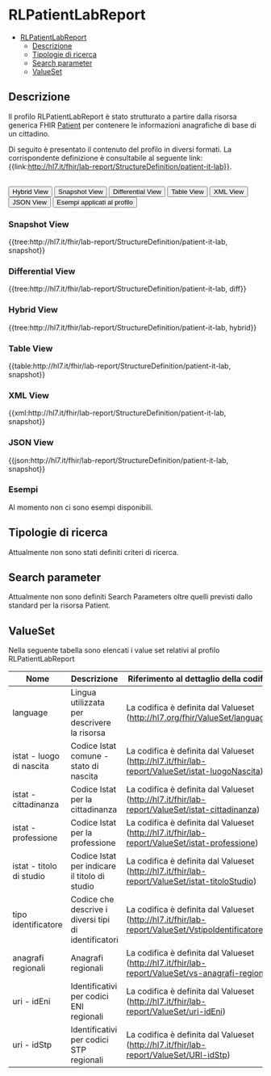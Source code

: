 # RLPatientLabReport

- [RLPatientLabReport](#RLPatientLabReport)
  - [Descrizione](#descrizione)
  - [Tipologie di ricerca](#tipologie-di-ricerca)
  - [Search parameter](#search-parameter)
  - [ValueSet](#valueset)

## Descrizione

Il profilo RLPatientLabReport è stato strutturato a partire dalla risorsa generica FHIR [Patient](http://hl7.org/fhir/R4/patient.html) per contenere le informazioni anagrafiche di base di un cittadino.

Di seguito è presentato il contenuto del profilo in diversi formati. La corrispondente definizione è consultabile al seguente link: {{link:http://hl7.it/fhir/lab-report/StructureDefinition/patient-it-lab}}.

<br>
<div class="tab">
  <button class="tablinks active" onclick="openTab(event, 'Hybrid View')">Hybrid View</button>
  <button class="tablinks" onclick="openTab(event, 'Snapshot View')">Snapshot View</button>
  <button class="tablinks" onclick="openTab(event, 'Differential View')">Differential View</button>
  <button class="tablinks" onclick="openTab(event, 'Table View')">Table View</button>
  <button class="tablinks" onclick="openTab(event, 'XML View')">XML View</button>
  <button class="tablinks" onclick="openTab(event, 'JSON View')">JSON View</button>
  <button class="tablinks" onclick="openTab(event, 'Esempi')">Esempi applicati al profilo</button>
</div>

<div id="Snapshot View" class="tabcontent">
  <h3>Snapshot View</h3>
{{tree:http://hl7.it/fhir/lab-report/StructureDefinition/patient-it-lab, snapshot}}
</div>

<div id="Differential View" class="tabcontent">
  <h3>Differential View</h3>
{{tree:http://hl7.it/fhir/lab-report/StructureDefinition/patient-it-lab, diff}}
</div>

<div id="Hybrid View" class="tabcontent"  style="display:block">
  <h3>Hybrid View</h3>
{{tree:http://hl7.it/fhir/lab-report/StructureDefinition/patient-it-lab, hybrid}}
</div>

<div id="Table View" class="tabcontent">
  <h3>Table View</h3>
{{table:http://hl7.it/fhir/lab-report/StructureDefinition/patient-it-lab, snapshot}}
</div>

<div id="XML View" class="tabcontent">
  <h3>XML View</h3>
{{xml:http://hl7.it/fhir/lab-report/StructureDefinition/patient-it-lab, snapshot}}
</div>

<div id="JSON View" class="tabcontent">
  <h3>JSON View</h3>
{{json:http://hl7.it/fhir/lab-report/StructureDefinition/patient-it-lab, snapshot}}
</div>

<div id="Esempi" class="tabcontent">
  <h3>Esempi</h3>
Al momento non ci sono esempi disponibili.
<br>
</div>

<!-- ===================================================FINE SEZIONE=================================================== -->

## Tipologie di ricerca

Attualmente non sono stati definiti criteri di ricerca.

<!-- ===================================================FINE SEZIONE=================================================== -->

## Search parameter

Attualmente non sono definiti Search Parameters oltre quelli previsti dallo standard per la risorsa Patient.

<!-- ===================================================FINE SEZIONE=================================================== -->


## ValueSet
Nella seguente tabella sono elencati i value set relativi al profilo RLPatientLabReport

| Nome    | Descrizione    | Riferimento   al dettaglio della codifica    |
|---|---|---|
| language | Lingua utilizzata per descrivere la risorsa  | La codifica è definita dal Valueset (http://hl7.org/fhir/ValueSet/languages)  |
| istat - luogo di nascita | Codice Istat comune - stato di nascita | La codifica è definita dal Valueset (http://hl7.it/fhir/lab-report/ValueSet/istat-luogoNascita)  |
| istat - cittadinanza | Codice Istat per la cittadinanza | La codifica è definita dal Valueset (http://hl7.it/fhir/lab-report/ValueSet/istat-cittadinanza)  |
| istat - professione | Codice Istat per la professione | La codifica è definita dal Valueset (http://hl7.it/fhir/lab-report/ValueSet/istat-professione)  |
| istat - titolo di studio | Codice Istat per indicare il titolo di studio | La codifica è definita dal Valueset (http://hl7.it/fhir/lab-report/ValueSet/istat-titoloStudio)  |
|tipo identificatore | Codice che descrive i diversi tipi di identificatori | La codifica è definita dal Valueset (http://hl7.it/fhir/lab-report/ValueSet/VstipoIdentificatore)  |
|anagrafi regionali | Anagrafi regionali | La codifica è definita dal Valueset (http://hl7.it/fhir/lab-report/ValueSet/vs-anagrafi-regionali)  |
|uri - idEni | Identificativi per codici ENI regionali | La codifica è definita dal Valueset (http://hl7.it/fhir/lab-report/ValueSet/uri-idEni)  |
|uri - idStp | Identificativi per codici STP regionali  | La codifica è definita dal Valueset (http://hl7.it/fhir/lab-report/ValueSet/URI-idStp)  |
